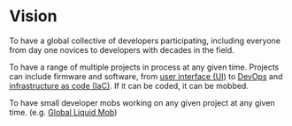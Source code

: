 # Vision

To have a global collective of developers participating, including everyone from day one novices to developers with decades in the field.  
  
To have a range of multiple projects in process at any given time.  Projects can include firmware and software, from [user interface (UI)](https://en.wikipedia.org/wiki/User_interface) to [DevOps](https://en.wikipedia.org/wiki/DevOps) and [infrastructure as code (IaC)](https://en.wikipedia.org/wiki/Infrastructure_as_code).  If it can be coded, it can be mobbed.
  
To have small developer mobs working on any given project at any given time. (e.g. [Global Liquid Mob](https://global-liquid-mob.github.io/))